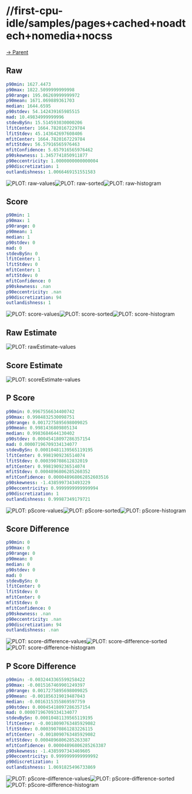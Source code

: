 
# //first-cpu-idle/samples/pages+cached+noadtech+nomedia+nocss

[→ Parent](../..)


## Raw


```yaml
p90min: 1627.4473
p90max: 1822.5099999999998
p90range: 195.06269999999972
p90mean: 1671.069889361703
median: 1644.6595
p90stdev: 54.142439165985515
mad: 10.49834999999996
stdevBySn: 15.514593030000206
lfitCenter: 1664.7820167229784
lfitStdev: 45.143642697608406
mfitCenter: 1664.7820167229784
mfitStdev: 56.57916565976463
mfitConfidence: 5.657916565976462
p90skewness: 1.3457741850911877
p90eccentricity: 1.0000000000000004
p90discretization: 1
outlandishness: 1.0066469151551583

```

![PLOT: raw-values](./raw/values.svg)![PLOT: raw-sorted](./raw/sorted.svg)![PLOT: raw-histogram](./raw/histogram.svg)
## Score


```yaml
p90min: 1
p90max: 1
p90range: 0
p90mean: 1
median: 1
p90stdev: 0
mad: 0
stdevBySn: 0
lfitCenter: 1
lfitStdev: 0
mfitCenter: 1
mfitStdev: 0
mfitConfidence: 0
p90skewness: .nan
p90eccentricity: .nan
p90discretization: 94
outlandishness: 1

```

![PLOT: score-values](./score/values.svg)![PLOT: score-sorted](./score/sorted.svg)![PLOT: score-histogram](./score/histogram.svg)
## Raw Estimate

![PLOT: rawEstimate-values](./rawEstimate/values.svg)
## Score Estimate

![PLOT: scoreEstimate-values](./scoreEstimate/values.svg)
## P Score


```yaml
p90min: 0.9967556634400742
p90max: 0.9984832530098751
p90range: 0.0017275895698009025
p90mean: 0.9981436809805134
median: 0.9983684644130402
p90stdev: 0.00045418097286357154
mad: 0.00007196709334134077
stdevBySn: 0.00010481139565119195
lfitCenter: 0.9981909236514074
lfitStdev: 0.000390708612832019
mfitCenter: 0.9981909236514074
mfitStdev: 0.0004896806285260352
mfitConfidence: 0.000048968062852603516
p90skewness: -1.4385997343493229
p90eccentricity: 0.9999999999999994
p90discretization: 1
outlandishness: 0.99987349179721

```

![PLOT: pScore-values](./pScore/values.svg)![PLOT: pScore-sorted](./pScore/sorted.svg)![PLOT: pScore-histogram](./pScore/histogram.svg)
## Score Difference


```yaml
p90min: 0
p90max: 0
p90range: 0
p90mean: 0
median: 0
p90stdev: 0
mad: 0
stdevBySn: 0
lfitCenter: 0
lfitStdev: 0
mfitCenter: 0
mfitStdev: 0
mfitConfidence: 0
p90skewness: .nan
p90eccentricity: .nan
p90discretization: 94
outlandishness: .nan

```

![PLOT: score-difference-values](./score-difference/values.svg)![PLOT: score-difference-sorted](./score-difference/sorted.svg)![PLOT: score-difference-histogram](./score-difference/histogram.svg)
## P Score Difference


```yaml
p90min: -0.0032443365599258422
p90max: -0.0015167469901249397
p90range: 0.0017275895698009025
p90mean: -0.001856319019487043
median: -0.0016315355869597759
p90stdev: 0.00045418097286357154
mad: 0.00007196709334134077
stdevBySn: 0.00010481139565119195
lfitCenter: -0.0018090763485929082
lfitStdev: 0.00039070861283226115
mfitCenter: -0.0018090763485929082
mfitStdev: 0.0004896806285263387
mfitConfidence: 0.00004896806285263387
p90skewness: -1.4385997343469605
p90eccentricity: 0.9999999999999992
p90discretization: 1
outlandishness: 1.0691825496733869

```

![PLOT: pScore-difference-values](./pScore-difference/values.svg)![PLOT: pScore-difference-sorted](./pScore-difference/sorted.svg)![PLOT: pScore-difference-histogram](./pScore-difference/histogram.svg)